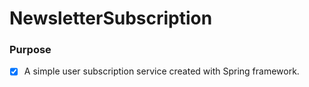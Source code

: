 # NewsletterSubscription
### Purpose
   - [x] A simple user subscription service created with Spring framework.
